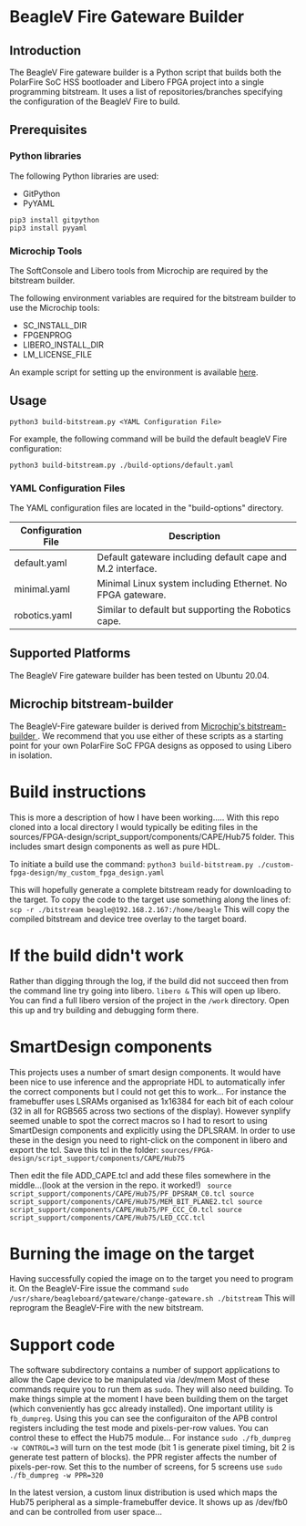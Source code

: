# BeagleV Fire Gateware Builder

## Introduction
The BeagleV Fire gateware builder is a Python script that builds both the PolarFire SoC HSS bootloader and Libero FPGA project into a single programming bitstream. It uses a list of repositories/branches specifying the configuration of the BeagleV Fire to build.


## Prerequisites
### Python libraries
The following Python libraries are used:
- GitPython
- PyYAML

```
pip3 install gitpython
pip3 install pyyaml
```

### Microchip Tools
The SoftConsole and Libero tools from Microchip are required by the bitstream builder.

The following environment variables are required for the bitstream builder to use the Microchip tools:
- SC_INSTALL_DIR
- FPGENPROG
- LIBERO_INSTALL_DIR
- LM_LICENSE_FILE

An example script for setting up the environment is available [here](https://openbeagle.org/beaglev-fire/Microchip-FPGA-Tools-Setup). 

## Usage

```
python3 build-bitstream.py <YAML Configuration File>
```

For example, the following command will be build the default beagleV Fire configuration:
```
python3 build-bitstream.py ./build-options/default.yaml
```


### YAML Configuration Files
The YAML configuration files are located in the "build-options" directory.

| Configuration File | Description                                                |
| ------------------ | ---------------------------------------------------------- |
| default.yaml       | Default gateware including default cape and M.2 interface. |
| minimal.yaml       | Minimal Linux system including Ethernet. No FPGA gateware. |
| robotics.yaml      | Similar to default but supporting the Robotics cape.       |

## Supported Platforms
The BeagleV Fire gateware builder has been tested on Ubuntu 20.04.

## Microchip bitstream-builder
The BeagleV-Fire gateware builder is derived from [Microchip's bitstream-builder ](https://github.com/polarfire-soc/icicle-kit-minimal-bring-up-design-bitstream-builder). We recommend that you use either of these scripts as a starting point for your own PolarFire SoC FPGA designs as opposed to using Libero in isolation.

# Build instructions
This is more a description of how I have been working.....
With this repo cloned into a local directory I would typically be editing files in the sources/FPGA-design/script_support/components/CAPE/Hub75 folder.
This includes smart design components as well as pure HDL.

To initiate a build use the command:
`python3 build-bitstream.py ./custom-fpga-design/my_custom_fpga_design.yaml`

This will hopefully generate a complete bitstream ready for downloading to the target.
To copy the code to the target use something along the lines of:
`scp -r ./bitstream beagle@192.168.2.167:/home/beagle`
This will copy the compiled bitstream and device tree overlay to the target board.
# If the build didn't work
Rather than digging through the log, if the build did not succeed then from the command line try going into libero.
`libero &`
This will open up libero. You can find a full libero version of the project in the `/work` directory.
Open this up and try building and debugging form there.
# SmartDesign components
This projects uses a number of smart design components. It would have been nice to use inference and the appropriate HDL to automatically infer the correct components but I could not get this to work... For instance the framebuffer uses LSRAMs organised as 1x16384 for each bit of each colour (32 in all for RGB565 across two sections of the display). However synplify seemed unable to spot the correct macros so I had to resort to using SmartDesign components and explicitly using the DPLSRAM.
In order to use these in the design you need to right-click on the component in libero and export the tcl. Save this tcl in the folder:
`sources/FPGA-design/script_support/components/CAPE/Hub75`

Then edit the file ADD_CAPE.tcl and add these files somewhere in the middle...(look at the version in the repo. it worked!)
<code>
source script_support/components/CAPE/Hub75/PF_DPSRAM_C0.tcl
source script_support/components/CAPE/Hub75/MEM_BIT_PLANE2.tcl
source script_support/components/CAPE/Hub75/PF_CCC_C0.tcl
source script_support/components/CAPE/Hub75/LED_CCC.tcl
</code>

# Burning the image on the target
Having successfully copied the image on to the target you need to program it.
On the BeagleV-Fire issue the command
`sudo /usr/share/beagleboard/gateware/change-gateware.sh ./bitstream`
This will reprogram the BeagleV-Fire with the new bitstream.

# Support code
The software subdirectory contains a number of support applications to allow the Cape device to be manipulated via /dev/mem
Most of these commands require you to run them as `sudo`.
They will also need building. To make things simple at the moment I have been building them on the target (which conveniently has gcc already installed).
One important utility is `fb_dumpreg`. Using this you can see the configuraiton of the APB control registers including the test mode and pixels-per-row values.
You can control these to effect the Hub75 module...
For instance `sudo ./fb_dumpreg -w CONTROL=3` will turn on the test mode (bit 1 is generate pixel timing, bit 2 is generate test pattern of blocks).
the PPR register affects the number of pixels-per-row. Set this to the number of screens, for 5 screens use `sudo ./fb_dumpreg -w PPR=320`

In the latest version, a custom linux distribution is used which maps the Hub75 peripheral as a simple-framebuffer device. It shows up as /dev/fb0 and can be controlled from user space...

